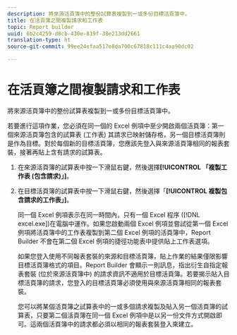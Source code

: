 ```yaml
---
description: 將來源活頁簿中的整份試算表複製到一或多份目標活頁簿中。
title: 在活頁簿之間複製請求和工作表
topic: Report builder
uuid: 6b2c4259-d8cb-430e-819f-38e213dd2661
translation-type: ht
source-git-commit: 99ee24efaa517e8da700c67818c111c4aa90dc02

---
```



# 在活頁簿之間複製請求和工作表

將來源活頁簿中的整份試算表複製到一或多份目標活頁簿中。

若要進行這項作業，您必須在同一個的 Excel 例項中至少開啟兩個活頁簿：第一個來源活頁簿包含的試算表 (工作表) 其請求已映射儲存格，另一個目標活頁簿則是作為目標。對於每個新的目標活頁簿，您應該先登入與來源活頁簿相同的報表套裝，接著再貼上含有請求的試算表。
1. 在來源活頁簿的試算表中按一下滑鼠右鍵，然後選擇&#x200B;**[!UICONTROL 「複製工作表 (包含請求)」]**。
1. 在目標活頁簿的試算表中按一下滑鼠右鍵，然後選擇「**[!UICONTROL 複製包含請求的工作表」]**。

   同一個 Excel 例項表示在同一時間內，只有一個 Excel 程序 ([!DNL excel.exe])在電腦中運作。如果您啟動兩個 Excel 例項並嘗試從第一個 Excel 例項將活頁簿中的工作表複製到第二個 Excel 例項的活頁簿中，Report Builder 不會在第二個 Excel 例項的捷徑功能表中提供貼上工作表選項。

   如果您登入使用不同報表套裝的來源和目標活頁簿，貼上作業的結果僅限影響目標活頁簿格式的項目。Report Builder 會顯示一則訊息，指出衍生自指定報表套裝 (位於來源活頁簿中) 的請求資訊不適用於目標活頁簿。若要揭示貼入目標活頁簿的請求，您登入的目標活頁簿必須使用與來源活頁簿相同的報表套裝。

   您可以將某個活頁簿之試算表中的一或多個請求複製及貼入另一個活頁簿的試算表，只要第二個活頁簿在同一個 Excel 例項中是以另一份文件方式開啟即可。這兩個活頁簿中的請求都必須以相同的報表套裝登入來建立。
